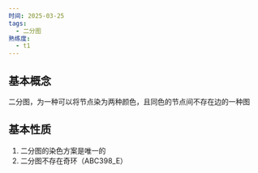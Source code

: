 ```yaml
---
时间: 2025-03-25
tags:
  - 二分图
熟练度:
  - t1
---
```

## 基本概念

二分图，为一种可以将节点染为两种颜色，且同色的节点间不存在边的一种图

## 基本性质

1. 二分图的染色方案是唯一的
2. 二分图不存在奇环（ABC398_E）
